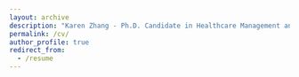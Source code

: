 ```yaml
---
layout: archive
description: "Karen Zhang - Ph.D. Candidate in Healthcare Management and Economics at Wharton"
permalink: /cv/
author_profile: true
redirect_from:
  - /resume
---
```

